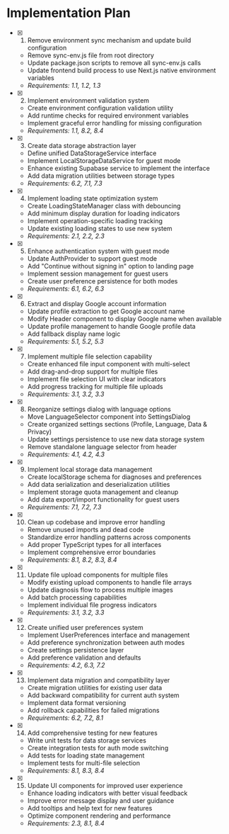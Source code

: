# Implementation Plan

- [x] 1. Remove environment sync mechanism and update build configuration

  - Remove sync-env.js file from root directory
  - Update package.json scripts to remove all sync-env.js calls
  - Update frontend build process to use Next.js native environment variables
  - _Requirements: 1.1, 1.2, 1.3_

- [x] 2. Implement environment validation system

  - Create environment configuration validation utility
  - Add runtime checks for required environment variables
  - Implement graceful error handling for missing configuration
  - _Requirements: 1.1, 8.2, 8.4_

- [x] 3. Create data storage abstraction layer

  - Define unified DataStorageService interface
  - Implement LocalStorageDataService for guest mode
  - Enhance existing Supabase service to implement the interface
  - Add data migration utilities between storage types
  - _Requirements: 6.2, 7.1, 7.3_

- [x] 4. Implement loading state optimization system

  - Create LoadingStateManager class with debouncing
  - Add minimum display duration for loading indicators
  - Implement operation-specific loading tracking
  - Update existing loading states to use new system
  - _Requirements: 2.1, 2.2, 2.3_

- [x] 5. Enhance authentication system with guest mode

  - Update AuthProvider to support guest mode
  - Add "Continue without signing in" option to landing page
  - Implement session management for guest users
  - Create user preference persistence for both modes
  - _Requirements: 6.1, 6.2, 6.3_

- [x] 6. Extract and display Google account information

  - Update profile extraction to get Google account name
  - Modify Header component to display Google name when available
  - Update profile management to handle Google profile data
  - Add fallback display name logic
  - _Requirements: 5.1, 5.2, 5.3_

- [x] 7. Implement multiple file selection capability

  - Create enhanced file input component with multi-select
  - Add drag-and-drop support for multiple files
  - Implement file selection UI with clear indicators
  - Add progress tracking for multiple file uploads
  - _Requirements: 3.1, 3.2, 3.3_

- [x] 8. Reorganize settings dialog with language options

  - Move LanguageSelector component into SettingsDialog
  - Create organized settings sections (Profile, Language, Data & Privacy)
  - Update settings persistence to use new data storage system
  - Remove standalone language selector from header
  - _Requirements: 4.1, 4.2, 4.3_

- [x] 9. Implement local storage data management



  - Create localStorage schema for diagnoses and preferences
  - Add data serialization and deserialization utilities
  - Implement storage quota management and cleanup
  - Add data export/import functionality for guest users
  - _Requirements: 7.1, 7.2, 7.3_

- [x] 10. Clean up codebase and improve error handling


  - Remove unused imports and dead code
  - Standardize error handling patterns across components
  - Add proper TypeScript types for all interfaces
  - Implement comprehensive error boundaries
  - _Requirements: 8.1, 8.2, 8.3, 8.4_

- [x] 11. Update file upload components for multiple files



  - Modify existing upload components to handle file arrays
  - Update diagnosis flow to process multiple images
  - Add batch processing capabilities
  - Implement individual file progress indicators
  - _Requirements: 3.1, 3.2, 3.3_

- [x] 12. Create unified user preferences system



  - Implement UserPreferences interface and management
  - Add preference synchronization between auth modes
  - Create settings persistence layer
  - Add preference validation and defaults
  - _Requirements: 4.2, 6.3, 7.2_

- [x] 13. Implement data migration and compatibility layer



  - Create migration utilities for existing user data
  - Add backward compatibility for current auth system
  - Implement data format versioning
  - Add rollback capabilities for failed migrations
  - _Requirements: 6.2, 7.2, 8.1_

- [x] 14. Add comprehensive testing for new features



  - Write unit tests for data storage services
  - Create integration tests for auth mode switching
  - Add tests for loading state management
  - Implement tests for multi-file selection
  - _Requirements: 8.1, 8.3, 8.4_

- [x] 15. Update UI components for improved user experience




  - Enhance loading indicators with better visual feedback
  - Improve error message display and user guidance
  - Add tooltips and help text for new features
  - Optimize component rendering and performance
  - _Requirements: 2.3, 8.1, 8.4_
